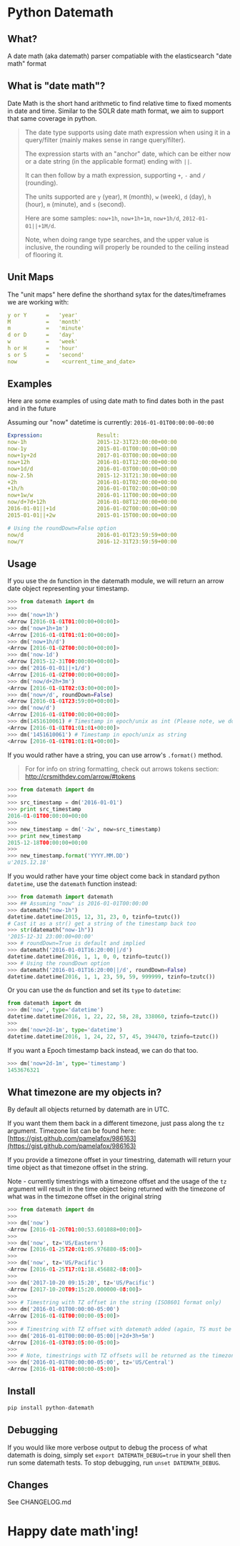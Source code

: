 # Python Datemath

## What?

A date math (aka datemath) parser compatiable with the elasticsearch "date math" format

## What is "date math"?

Date Math is the short hand arithmetic to find relative time to fixed moments in date and time. Similar to the SOLR date math format, we aim to support that same coverage in python.

> The date type supports using date math expression when using it in a query/filter (mainly makes sense in range query/filter).
>
> The expression starts with an "anchor" date, which can be either now or a date string (in the applicable format) ending with `||`.
>
> It can then follow by a math expression, supporting `+`, `-` and `/` (rounding).
>
> The units supported are `y` (year), `M` (month), `w` (week), `d` (day), `h` (hour), `m` (minute), and `s` (second).
>
> Here are some samples: `now+1h`, `now+1h+1m`, `now+1h/d`, `2012-01-01||+1M/d`.
>
> Note, when doing range type searches, and the upper value is inclusive, the rounding will properly be rounded to the ceiling instead of flooring it.

## Unit Maps

The "unit maps" here define the shorthand sytax for the dates/timeframes we are working with:
```yaml
y or Y      =   'year'
M           =   'month'
m           =   'minute'
d or D      =   'day'
w           =   'week'
h or H      =   'hour'
s or S      =   'second'
now         =    <current_time_and_date>
```

## Examples

Here are some examples of using date math to find dates both in the past and in the future

Assuming our "now" datetime is currently: `2016-01-01T00:00:00-00:00`

```yaml
Expression:                 Result:
now-1h                      2015-12-31T23:00:00+00:00
now-1y                      2015-01-01T00:00:00+00:00
now+1y+2d                   2017-01-03T00:00:00+00:00
now+12h                     2016-01-01T12:00:00+00:00
now+1d/d                    2016-01-03T00:00:00+00:00
now-2.5h                    2015-12-31T21:30:00+00:00
+2h                         2016-01-01T02:00:00+00:00
+1h/h                       2016-01-01T02:00:00+00:00
now+1w/w                    2016-01-11T00:00:00+00:00
now/d+7d+12h                2016-01-08T12:00:00+00:00
2016-01-01||+1d             2016-01-02T00:00:00+00:00
2015-01-01||+2w             2015-01-15T00:00:00+00:00

# Using the roundDown=False option
now/d                       2016-01-01T23:59:59+00:00
now/Y                       2016-12-31T23:59:59+00:00
```

## Usage

If you use the `dm` function in the datemath module, we will return an arrow date object representing your timestamp.  

```python
>>> from datemath import dm
>>>
>>> dm('now+1h')
<Arrow [2016-01-01T01:00:00+00:00]>
>>> dm('now+1h+1m')
<Arrow [2016-01-01T01:01:00+00:00]>
>>> dm('now+1h/d')
<Arrow [2016-01-02T00:00:00+00:00]>
>>> dm('now-1d')
<Arrow [2015-12-31T00:00:00+00:00]>
>>> dm('2016-01-01||+1/d')
<Arrow [2016-01-02T00:00:00+00:00]>
>>> dm('now/d+2h+3m')
<Arrow [2016-01-01T02:03:00+00:00]>
>>> dm('now+/d', roundDown=False)
<Arrow [2016-01-01T23:59:00+00:00]>
>>> dm('now/d')
<Arrow [2016-01-01T00:00:00+00:00]>
>>> dm(1451610061) # Timestamp in epoch/unix as int (Please note, we do not support epoch millisecond at this time.  Please convert your epoch millis to the nearest second. i.e. 1451610061000/1000)
<Arrow [2016-01-01T01:01:01+00:00]>
>>> dm('1451610061') # Timestamp in epoch/unix as string
<Arrow [2016-01-01T01:01:01+00:00]>
```

If you would rather have a string, you can use arrow's ```.format()``` method.
> For for info on string formatting, check out arrows tokens section: http://crsmithdev.com/arrow/#tokens

```python
>>> from datemath import dm
>>>
>>> src_timestamp = dm('2016-01-01')
>>> print src_timestamp
2016-01-01T00:00:00+00:00
>>>
>>> new_timestamp = dm('-2w', now=src_timestamp)
>>> print new_timestamp
2015-12-18T00:00:00+00:00
>>>
>>> new_timestamp.format('YYYY.MM.DD')
u'2015.12.18'
```

If you would rather have your time object come back in standard python `datetime`, use the `datemath` function instead:

```python
>>> from datemath import datemath
>>> ## Assuming "now" is 2016-01-01T00:00:00
>>> datemath("now-1h")
datetime.datetime(2015, 12, 31, 23, 0, tzinfo=tzutc())
# Cast it as a str() get a string of the timestamp back too
>>> str(datemath("now-1h"))
'2015-12-31 23:00:00+00:00'
>>> # roundDown=True is default and implied
>>> datemath('2016-01-01T16:20:00||/d')
datetime.datetime(2016, 1, 1, 0, 0, tzinfo=tzutc())
>>> # Using the roundDown option
>>> datemath('2016-01-01T16:20:00||/d', roundDown=False)
datetime.datetime(2016, 1, 1, 23, 59, 59, 999999, tzinfo=tzutc())
```

Or you can use the `dm` function and set its `type` to `datetime`:
```python
from datemath import dm
>>> dm('now', type='datetime')
datetime.datetime(2016, 1, 22, 22, 58, 28, 338060, tzinfo=tzutc())
>>>
>>> dm('now+2d-1m', type='datetime')
datetime.datetime(2016, 1, 24, 22, 57, 45, 394470, tzinfo=tzutc())
```

If you want a Epoch timestamp back instead, we can do that too.  

```python
>>> dm('now+2d-1m', type='timestamp')
1453676321
```

## What timezone are my objects in?

By default all objects returned by datemath are in UTC.  

If you want them them back in a different timezone, just pass along the ```tz``` argument.  Timezone list can be found here: [https://gist.github.com/pamelafox/986163](https://gist.github.com/pamelafox/986163)

If you provide a timezone offset in your timestring, datemath will return your time object as that timezone offset in the string.

Note - currently timestrings with a timezone offset and the usage of the ```tz``` argument will result in the time object being returned with the timezone of what was in the timezone offset in the original string

```python
>>> from datemath import dm 
>>>
>>> dm('now')
<Arrow [2016-01-26T01:00:53.601088+00:00]>
>>>
>>> dm('now', tz='US/Eastern')
<Arrow [2016-01-25T20:01:05.976880-05:00]>
>>>
>>> dm('now', tz='US/Pacific')
<Arrow [2016-01-25T17:01:18.456882-08:00]>
>>>
>>> dm('2017-10-20 09:15:20', tz='US/Pacific')
<Arrow [2017-10-20T09:15:20.000000-08:00]>
>>> 
>>> # Timestring with TZ offset in the string (ISO8601 format only)
>>> dm('2016-01-01T00:00:00-05:00')
<Arrow [2016-01-01T00:00:00-05:00]>
>>>
>>> # Timestring with TZ offset with datemath added (again, TS must be in ISO8601)
>>> dm('2016-01-01T00:00:00-05:00||+2d+3h+5m')
<Arrow [2016-01-03T03:05:00-05:00]>
>>>
>>> # Note, timestrings with TZ offsets will be returned as the timezone of the offset in the string even if the "tz" option is used. 
>>> dm('2016-01-01T00:00:00-05:00', tz='US/Central')
<Arrow [2016-01-01T00:00:00-05:00]>
```

## Install

```python
pip install python-datemath
```

## Debugging

If you would like more verbose output to debug the process of what datemath is doing, simply set `export DATEMATH_DEBUG=true` in your shell then run some datemath tests.  To stop debugging, run `unset DATEMATH_DEBUG`.

## Changes

See CHANGELOG.md

# Happy date math'ing!

